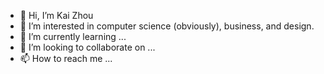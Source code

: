 - 👋 Hi, I’m Kai Zhou
- 👀 I’m interested in computer science (obviously), business, and design.
- 🌱 I’m currently learning ...
- 💞️ I’m looking to collaborate on ...
- 📫 How to reach me ...

<!---
kxiju/kxiju is a ✨ special ✨ repository because its `README.md` (this file) appears on your GitHub profile.
You can click the Preview link to take a look at your changes.
--->
